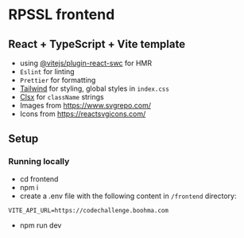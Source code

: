 # RPSSL frontend

## React + TypeScript + Vite template

- using [@vitejs/plugin-react-swc](https://github.com/vitejs/vite-plugin-react-swc) for HMR
- `Eslint` for linting
- `Prettier` for formatting
- [Tailwind](https://tailwindcss.com/) for styling, global styles in `index.css`
- [Clsx](https://www.npmjs.com/package/clsx) for `className` strings
- Images from https://www.svgrepo.com/
- Icons from https://reactsvgicons.com/

## Setup

### Running locally

- cd frontend
- npm i
- create a .env file with the following content in `/frontend` directory:

```tsx
VITE_API_URL=https://codechallenge.boohma.com
```

- npm run dev
